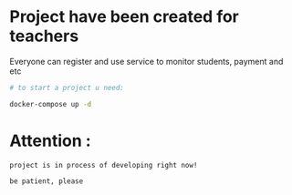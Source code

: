 # Project have been created for teachers

Everyone can register and use service to monitor students, payment and etc

```bash
# to start a project u need:

docker-compose up -d
```

# Attention :

```angular2html
project is in process of developing right now!

be patient, please
```